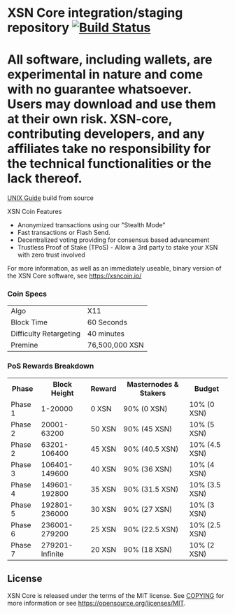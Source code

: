 XSN Core integration/staging repository [![Build Status](https://travis-ci.org/X9Developers/XSN.svg?branch=master)](https://travis-ci.org/X9Developers/XSN)
===============================
All software, including wallets, are experimental in nature and come with no guarantee whatsoever. Users may download and use them at their own risk. XSN-core, contributing developers, and any affiliates take no responsibility for the technical functionalities or the lack thereof.
===============================

[UNIX Guide](https://github.com/X9Developers/XSN/blob/master/doc/build-unix.md) build from source

XSN Coin Features

- Anonymized transactions using our "Stealth Mode"
- Fast transactions or Flash Send.
- Decentralized voting providing for consensus based advancement
- Trustless Proof of Stake (TPoS) - Allow a 3rd party to stake your XSN with zero trust involved

For more information, as well as an immediately useable, binary version of
the XSN Core software, see https://xsncoin.io/

### Coin Specs
<table>
<tr><td>Algo</td><td>X11</td></tr>
<tr><td>Block Time</td><td>60 Seconds</td></tr>
<tr><td>Difficulty Retargeting</td><td>40 minutes</td></tr>
<tr><td>Premine</td><td>76,500,000 XSN</td></tr>
</table>


### PoS Rewards Breakdown

<table>
<th>Phase</th><th>Block Height</th><th>Reward</th><th>Masternodes & Stakers</th><th>Budget</th>
<tr><td>Phase 1</td><td>1-20000</td><td>0 XSN</td><td>90% (0 XSN)</td><td>10% (0 XSN)</td></tr>
<tr><td>Phase 2</td><td>20001-63200</td><td>50 XSN</td><td>90% (45 XSN)</td><td>10% (5 XSN)</td></tr>
<tr><td>Phase 2</td><td>63201-106400</td><td>45 XSN</td><td>90% (40.5 XSN)</td><td>10% (4.5 XSN)</td></tr>
<tr><td>Phase 3</td><td>106401-149600</td><td>40 XSN</td><td>90% (36 XSN)</td><td>10% (4 XSN)</td></tr>
<tr><td>Phase 4</td><td>149601-192800</td><td>35 XSN</td><td>90% (31.5 XSN)</td><td>10% (3.5 XSN)</td></tr>
<tr><td>Phase 5</td><td>192801-236000</td><td>30 XSN</td><td>90% (27 XSN)</td><td>10% (3 XSN)</td></tr>
<tr><td>Phase 6</td><td>236001-279200</td><td>25 XSN</td><td>90% (22.5 XSN)</td><td>10% (2.5 XSN)</td></tr>
<tr><td>Phase 7</td><td>279201-Infinite</td><td>20 XSN</td><td>90% (18 XSN)</td><td>10% (2 XSN)</td></tr>
</table>


License
-------

XSN Core is released under the terms of the MIT license. See [COPYING](COPYING) for more
information or see https://opensource.org/licenses/MIT.

